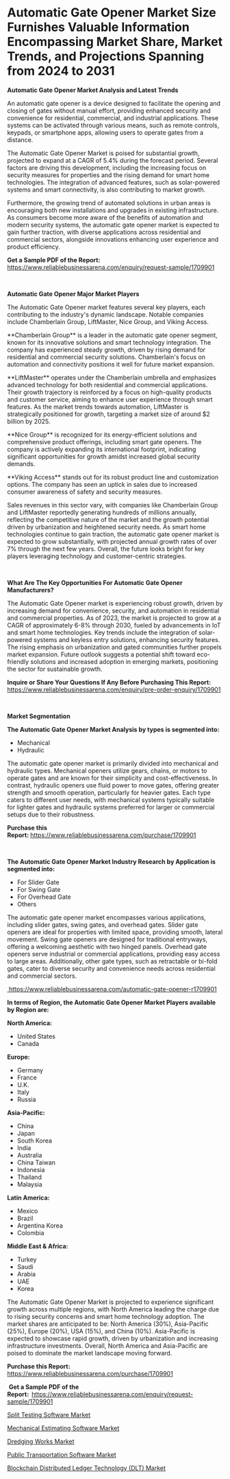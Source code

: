 <p><h1>Automatic Gate Opener Market Size Furnishes Valuable Information Encompassing Market Share, Market Trends, and Projections Spanning from 2024 to 2031</h1></p><p><strong>Automatic Gate Opener Market Analysis and Latest Trends</strong></p>
<p><p>An automatic gate opener is a device designed to facilitate the opening and closing of gates without manual effort, providing enhanced security and convenience for residential, commercial, and industrial applications. These systems can be activated through various means, such as remote controls, keypads, or smartphone apps, allowing users to operate gates from a distance.</p><p>The Automatic Gate Opener Market is poised for substantial growth, projected to expand at a CAGR of 5.4% during the forecast period. Several factors are driving this development, including the increasing focus on security measures for properties and the rising demand for smart home technologies. The integration of advanced features, such as solar-powered systems and smart connectivity, is also contributing to market growth. </p><p>Furthermore, the growing trend of automated solutions in urban areas is encouraging both new installations and upgrades in existing infrastructure. As consumers become more aware of the benefits of automation and modern security systems, the automatic gate opener market is expected to gain further traction, with diverse applications across residential and commercial sectors, alongside innovations enhancing user experience and product efficiency.</p></p>
<p><strong>Get a Sample PDF of the Report:&nbsp;</strong> <a href="https://www.reliablebusinessarena.com/enquiry/request-sample/1709901?utm_campaign=1331&utm_medium=2&utm_source=Github&utm_content=ia&utm_term=21102024&utm_id=automatic-gate-opener">https://www.reliablebusinessarena.com/enquiry/request-sample/1709901</a></p>
<p>&nbsp;</p>
<p><strong>Automatic Gate Opener Major Market Players</strong></p>
<p><p>The Automatic Gate Opener market features several key players, each contributing to the industry's dynamic landscape. Notable companies include Chamberlain Group, LiftMaster, Nice Group, and Viking Access.</p><p>**Chamberlain Group** is a leader in the automatic gate opener segment, known for its innovative solutions and smart technology integration. The company has experienced steady growth, driven by rising demand for residential and commercial security solutions. Chamberlain's focus on automation and connectivity positions it well for future market expansion.</p><p>**LiftMaster** operates under the Chamberlain umbrella and emphasizes advanced technology for both residential and commercial applications. Their growth trajectory is reinforced by a focus on high-quality products and customer service, aiming to enhance user experience through smart features. As the market trends towards automation, LiftMaster is strategically positioned for growth, targeting a market size of around $2 billion by 2025.</p><p>**Nice Group** is recognized for its energy-efficient solutions and comprehensive product offerings, including smart gate openers. The company is actively expanding its international footprint, indicating significant opportunities for growth amidst increased global security demands.</p><p>**Viking Access** stands out for its robust product line and customization options. The company has seen an uptick in sales due to increased consumer awareness of safety and security measures.</p><p>Sales revenues in this sector vary, with companies like Chamberlain Group and LiftMaster reportedly generating hundreds of millions annually, reflecting the competitive nature of the market and the growth potential driven by urbanization and heightened security needs. As smart home technologies continue to gain traction, the automatic gate opener market is expected to grow substantially, with projected annual growth rates of over 7% through the next few years. Overall, the future looks bright for key players leveraging technology and customer-centric strategies.</p></p>
<p>&nbsp;</p>
<p><strong>What Are The Key Opportunities For Automatic Gate Opener Manufacturers?</strong></p>
<p><p>The Automatic Gate Opener market is experiencing robust growth, driven by increasing demand for convenience, security, and automation in residential and commercial properties. As of 2023, the market is projected to grow at a CAGR of approximately 6-8% through 2030, fueled by advancements in IoT and smart home technologies. Key trends include the integration of solar-powered systems and keyless entry solutions, enhancing security features. The rising emphasis on urbanization and gated communities further propels market expansion. Future outlook suggests a potential shift toward eco-friendly solutions and increased adoption in emerging markets, positioning the sector for sustainable growth.</p></p>
<p><strong>Inquire or Share Your Questions If Any Before Purchasing This Report:</strong> <a href="https://www.reliablebusinessarena.com/enquiry/pre-order-enquiry/1709901?utm_campaign=1331&utm_medium=2&utm_source=Github&utm_content=ia&utm_term=21102024&utm_id=automatic-gate-opener">https://www.reliablebusinessarena.com/enquiry/pre-order-enquiry/1709901</a></p>
<p>&nbsp;</p>
<p><strong>Market Segmentation</strong></p>
<p><strong>The Automatic Gate Opener Market Analysis by types is segmented into:</strong></p>
<p><ul><li>Mechanical</li><li>Hydraulic</li></ul></p>
<p><p>The automatic gate opener market is primarily divided into mechanical and hydraulic types. Mechanical openers utilize gears, chains, or motors to operate gates and are known for their simplicity and cost-effectiveness. In contrast, hydraulic openers use fluid power to move gates, offering greater strength and smooth operation, particularly for heavier gates. Each type caters to different user needs, with mechanical systems typically suitable for lighter gates and hydraulic systems preferred for larger or commercial setups due to their robustness.</p></p>
<p><strong>Purchase this Report:&nbsp;</strong><a href="https://www.reliablebusinessarena.com/purchase/1709901?utm_campaign=1331&utm_medium=2&utm_source=Github&utm_content=ia&utm_term=21102024&utm_id=automatic-gate-opener">https://www.reliablebusinessarena.com/purchase/1709901</a></p>
<p>&nbsp;</p>
<p><strong>The Automatic Gate Opener Market Industry Research by Application is segmented into:</strong></p>
<p><ul><li>For Slider Gate</li><li>For Swing Gate</li><li>For Overhead Gate</li><li>Others</li></ul></p>
<p><p>The automatic gate opener market encompasses various applications, including slider gates, swing gates, and overhead gates. Slider gate openers are ideal for properties with limited space, providing smooth, lateral movement. Swing gate openers are designed for traditional entryways, offering a welcoming aesthetic with two hinged panels. Overhead gate openers serve industrial or commercial applications, providing easy access to large areas. Additionally, other gate types, such as retractable or bi-fold gates, cater to diverse security and convenience needs across residential and commercial sectors.</p></p>
<p><a href="https://www.reliablebusinessarena.com/automatic-gate-opener-r1709901?utm_campaign=1331&utm_medium=2&utm_source=Github&utm_content=ia&utm_term=21102024&utm_id=automatic-gate-opener">&nbsp;https://www.reliablebusinessarena.com/automatic-gate-opener-r1709901</a></p>
<p><strong>In terms of Region, the Automatic Gate Opener Market Players available by Region are:</strong></p>
<p>
    <p> <strong> North America: </strong>
        <ul>
            <li>United States</li>
            <li>Canada</li>
        </ul>
        </p> 
    <p> <strong> Europe: </strong>
        <ul>
            <li>Germany</li>
            <li>France</li>
            <li>U.K.</li>
            <li>Italy</li>
            <li>Russia</li>
        </ul>
        </p> 
    <p> <strong> Asia-Pacific: </strong>
        <ul>
            <li>China</li>
            <li>Japan</li>
            <li>South Korea</li>
            <li>India</li>
            <li>Australia</li>
            <li>China Taiwan</li>
            <li>Indonesia</li>
            <li>Thailand</li>
            <li>Malaysia</li>
        </ul>
        </p> 
    <p> <strong> Latin America: </strong>
        <ul>
            <li>Mexico</li>
            <li>Brazil</li>
            <li>Argentina Korea</li>
            <li>Colombia</li>
        </ul>
        </p> 
    <p> <strong> Middle East & Africa: </strong>
        <ul>
            <li>Turkey</li>
            <li>Saudi</li>
            <li>Arabia</li>
            <li>UAE</li>
            <li>Korea</li>
        </ul>
    </p>
    </p>
<p><p>The Automatic Gate Opener Market is projected to experience significant growth across multiple regions, with North America leading the charge due to rising security concerns and smart home technology adoption. The market shares are anticipated to be: North America (30%), Asia-Pacific (25%), Europe (20%), USA (15%), and China (10%). Asia-Pacific is expected to showcase rapid growth, driven by urbanization and increasing infrastructure investments. Overall, North America and Asia-Pacific are poised to dominate the market landscape moving forward.</p></p>
<p><strong>Purchase this Report: </strong><a href="https://www.reliablebusinessarena.com/purchase/1709901?utm_campaign=1331&utm_medium=2&utm_source=Github&utm_content=ia&utm_term=21102024&utm_id=automatic-gate-opener">https://www.reliablebusinessarena.com/purchase/1709901</a></p>
<p>&nbsp;<strong>Get a Sample PDF of the Report:&nbsp;&nbsp;</strong><a href="https://www.reliablebusinessarena.com/enquiry/request-sample/1709901?utm_campaign=1331&utm_medium=2&utm_source=Github&utm_content=ia&utm_term=21102024&utm_id=automatic-gate-opener">https://www.reliablebusinessarena.com/enquiry/request-sample/1709901</a></p>
<p><strong></strong></p>
<p><p><a href="https://www.linkedin.com/pulse/disruption-innovation-split-testing-software-industry-market-elm3e?utm_campaign=1331&utm_medium=2&utm_source=Github&utm_content=ia&utm_term=21102024&utm_id=automatic-gate-opener">Split Testing Software Market</a></p><p><a href="https://www.linkedin.com/pulse/mechanical-estimating-software-market-opportunities-emerging-fm8ce?utm_campaign=1331&utm_medium=2&utm_source=Github&utm_content=ia&utm_term=21102024&utm_id=automatic-gate-opener">Mechanical Estimating Software Market</a></p><p><a href="https://www.linkedin.com/pulse/dredging-works-market-research-report-exploring-size-revenue-0nvze?utm_campaign=1331&utm_medium=2&utm_source=Github&utm_content=ia&utm_term=21102024&utm_id=automatic-gate-opener">Dredging Works Market</a></p><p><a href="https://www.linkedin.com/pulse/disruption-innovation-public-transportation-software-qyzle?utm_campaign=1331&utm_medium=2&utm_source=Github&utm_content=ia&utm_term=21102024&utm_id=automatic-gate-opener">Public Transportation Software Market</a></p><p><a href="https://github.com/joannesouthgate/Market-Research-Report-List-5/blob/main/blockchain-distributed-ledger-technology-dlt-market.md?utm_campaign=1331&utm_medium=2&utm_source=Github&utm_content=ia&utm_term=21102024&utm_id=automatic-gate-opener">Blockchain Distributed Ledger Technology (DLT) Market</a></p></p>